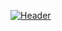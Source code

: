 [![Header](https://github.com/Rahaf88we2/Rahaf88we2/raw/master/profile.gif)](https://www.adamalston.com/)
